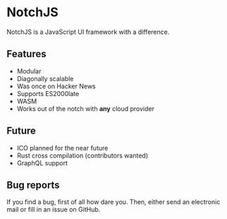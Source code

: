 # NotchJS

NotchJS is a JavaScript UI framework with a difference.

## Features

* Modular
* Diagonally scalable
* Was once on Hacker News
* Supports ES2000late
* WASM
* Works out of the notch with **any** cloud provider

## Future

* ICO planned for the near future
* Rust cross compilation (contributors wanted)
* GraphQL support

## Bug reports

If you find a bug, first of all how dare you. Then, either send an electronic mail or fill in an issue on GitHub.